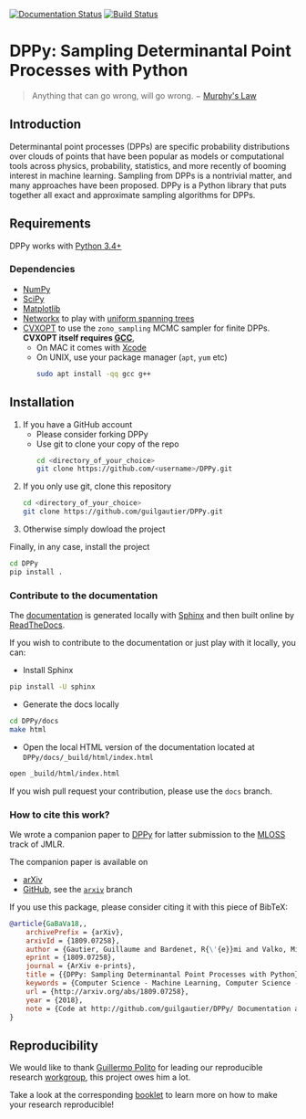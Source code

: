 [![Documentation Status](https://readthedocs.org/projects/dppy/badge/?version=latest)](https://dppy.readthedocs.io/en/latest/?badge=latest)
[![Build Status](https://travis-ci.com/guilgautier/DPPy.svg?branch=master)](https://travis-ci.com/guilgautier/DPPy)

# DPPy: Sampling Determinantal Point Processes with Python

> Anything that can go wrong, will go wrong. − [Murphy's Law](http://phdcomics.com/comics/archive.php?comicid=1867)

## Introduction

Determinantal point processes (DPPs) are specific probability distributions over clouds of points that have been popular as models or computational tools across physics, probability, statistics, and more recently of booming interest in machine learning.
Sampling from DPPs is a nontrivial matter, and many approaches have been proposed. 
DPPy is a Python library that puts together all exact and approximate sampling algorithms for DPPs.

## Requirements

DPPy works with [Python 3.4+](http://docs.python.org/3/)

### Dependencies
- [NumPy](http://www.numpy.org)
- [SciPy](http://www.scipy.org/)
- [Matplotlib](http://matplotlib.org/)
- [Networkx](http://networkx.github.io/) to play with [uniform spanning trees](https://dppy.readthedocs.io/en/latest/exotic_dpps/index.html#uniform-spanning-trees)
- [CVXOPT](http://cvxopt.org) to use the `zono_sampling` MCMC sampler for finite DPPs. **CVXOPT itself requires [GCC](http://gcc.gnu.org)**,
    + On MAC it comes with [Xcode](https://developer.apple.com/xcode/)
    + On UNIX, use your package manager (`apt`, `yum` etc)
        ```bash
        sudo apt install -qq gcc g++
        ```

## Installation
1. If you have a GitHub account
    - Please consider forking DPPy
    - Use git to clone your copy of the repo
        ```bash
        cd <directory_of_your_choice>
        git clone https://github.com/<username>/DPPy.git
        ```
2. If you only use git, clone this repository
    ```bash
    cd <directory_of_your_choice>
    git clone https://github.com/guilgautier/DPPy.git
    ```
3. Otherwise simply dowload the project

Finally, in any case, install the project
```bash
cd DPPy
pip install .
```

### Contribute to the documentation

The [documentation](https://readthedocs.org/projects/dppy/badge/?version=latest) is generated locally with [Sphinx](http://www.sphinx-doc.org/en/master/) and then built online by [ReadTheDocs](https://readthedocs.org/projects/dppy/).

If you wish to contribute to the documentation or just play with it locally, you can:

- Install Sphinx 
```bash
pip install -U sphinx
```
- Generate the docs locally
```bash
cd DPPy/docs
make html
```
- Open the local HTML version of the documentation located at `DPPy/docs/_build/html/index.html`
```bash
open _build/html/index.html
```

If you wish pull request your contribution, please use the `docs` branch.

### How to cite this work?

We wrote a companion paper to [DPPy](https://github.com/guilgautier/DPPy) for latter submission to the [MLOSS](http://www.jmlr.org/mloss/) track of JMLR.

The companion paper is available on

- [arXiv](http://arxiv.org/abs/1809.07258)
- [GitHub](https://github.com/guilgautier/DPPy_paper), see the [`arxiv`](https://github.com/guilgautier/DPPy_paper/tree/arxiv) branch

If you use this package, please consider citing it with this piece of BibTeX:
```bibtex
@article{GaBaVa18,,
    archivePrefix = {arXiv},
    arxivId = {1809.07258},
    author = {Gautier, Guillaume and Bardenet, R{\'{e}}mi and Valko, Michal},
    eprint = {1809.07258},
    journal = {ArXiv e-prints},
    title = {{DPPy: Sampling Determinantal Point Processes with Python}},
    keywords = {Computer Science - Machine Learning, Computer Science - Mathematical Software, Statistics - Machine Learning},
    url = {http://arxiv.org/abs/1809.07258},
    year = {2018},
    note = {Code at http://github.com/guilgautier/DPPy/ Documentation at http://dppy.readthedocs.io/}
}
```

## Reproducibility

We would like to thank [Guillermo Polito](https://guillep.github.io/) for leading our reproducible research [workgroup](https://github.com/CRIStAL-PADR/reproducible-research-SE-notes), this project owes him a lot.

Take a look at the corresponding [booklet](https://github.com/CRIStAL-PADR/reproducible-research-SE-notes) to learn more on how to make your research reproducible!